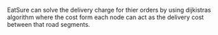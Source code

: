 EatSure can solve the delivery charge for thier orders by using dijkistras algorithm where the cost form each node can act as the delivery cost between that road segments.


